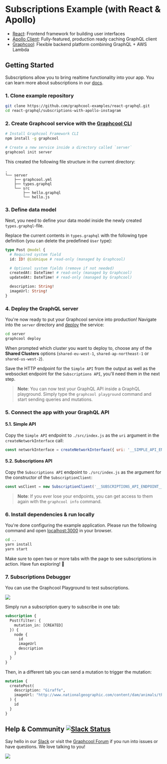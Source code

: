 # Subscriptions Example (with React & Apollo)

* [React](https://facebook.github.io/react/): Frontend framework for building user interfaces
* [Apollo Client](https://github.com/apollographql/apollo-client): Fully-featured, production ready caching GraphQL client
* [Graphcool](https://www.graph.cool): Flexible backend platform combining GraphQL + AWS Lambda

## Getting Started

Subscriptions allow you to bring realtime functionality into your app. You can learn more about subscriptions in our [docs](https://www.graph.cool/docs/reference/simple-api/subscriptions-aip7oojeiv/).


### 1. Clone example repository

```sh
git clone https://github.com/graphcool-examples/react-graphql.git
cd react-graphql/subscriptions-with-apollo-instagram
```

### 2. Create Graphcool service with the [Graphcool CLI](https://docs-next.graph.cool/reference/graphcool-cli/overview-zboghez5go)

```sh
# Install Graphcool Framework CLI
npm install -g graphcool

# Create a new service inside a directory called `server`
graphcool init server
```

This created the following file structure in the current directory:

```
.
└── server
    ├── graphcool.yml
    ├── types.graphql
    └── src
        ├── hello.graphql
        └── hello.js
```

### 3. Define data model

Next, you need to define your data model inside the newly created `types.graphql`-file.

Replace the current contents in `types.graphql` with the following type definition (you can delete the predefined `User` type):

```graphql
type Post @model {
  # Required system field
  id: ID! @isUnique # read-only (managed by Graphcool)

  # Optional system fields (remove if not needed)
  createdAt: DateTime! # read-only (managed by Graphcool)
  updatedAt: DateTime! # read-only (managed by Graphcool)

  description: String!
  imageUrl: String!
}
```

### 4. Deploy the GraphQL server

You're now ready to put your Graphcool service into production! Navigate into the `server` directory and [deploy](https://docs-next.graph.cool/reference/graphcool-cli/commands-aiteerae6l#graphcool-deploy) the service:

```sh
cd server
graphcool deploy
```

When prompted which cluster you want to deploy to, choose any of the **Shared Clusters** options (`shared-eu-west-1`, `shared-ap-northeast-1` or `shared-us-west-2`).

Save the HTTP endpoint for the `Simple API` from the output as well as the websocket endpoint for the `Subscriptions API`, you'll need them in the next step.

> **Note**: You can now test your GraphQL API inside a GraphQL playground. Simply type the `graphcool playground` command and start sending queries and mutations.

### 5. Connect the app with your GraphQL API

#### 5.1. Simple API

Copy the `Simple API` endpoint to `./src/index.js` as the `uri` argument in the `createNetworkInterface` call:

```js
const networkInterface = createNetworkInterface({ uri: '__SIMPLE_API_ENDPOINT__' })
```

#### 5.2. Subscriptions API

Copy the `Subscriptions API` endpoint to `./src/index.js` as the argument for the constructor of the `SubscriptionClient`:

```js
const wsClient = new SubscriptionClient('__SUBSCRIPTIONS_API_ENDPOINT__')
```

> **Note**: If you ever lose your endpoints, you can get access to them again with the `graphcool info` command.

### 6. Install dependencies & run locally

You're done configuring the example application. Please run the following command and open [localhost:3000](http://localhost:3000) in your browser. 

```sh
cd ..
yarn install
yarn start
```

Make sure to open two or more tabs with the page to see subscriptions in action. Have fun exploring! 🎉

### 7. Subscriptions Debugger

You can use the Graphcool Playground to test subscriptions.

![](http://graphcool-random.s3.amazonaws.com/images/subscriptions.gif)

Simply run a subscription query to subscribe in one tab:

```graphql
subscription {
  Post(filter: {
    mutation_in: [CREATED]
  }) {
    node {
      id
      imageUrl
      description
    }
  }
}
```

Then, in a different tab you can send a mutation to trigger the mutation:

```graphql
mutation {
  createPost(
    description: "Giraffe",
    imageUrl: "http://www.nationalgeographic.com/content/dam/animals/thumbs/rights-exempt/mammals/g/giraffe_thumb.JPG",
  ) {
    id
  }
}
```

## Help & Community [![Slack Status](https://slack.graph.cool/badge.svg)](https://slack.graph.cool)

Say hello in our [Slack](http://slack.graph.cool/) or visit the [Graphcool Forum](https://www.graph.cool/forum) if you run into issues or have questions. We love talking to you!

![](http://i.imgur.com/5RHR6Ku.png)
